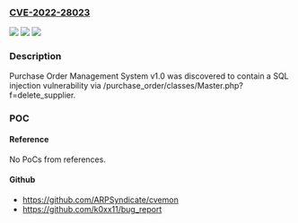### [CVE-2022-28023](https://cve.mitre.org/cgi-bin/cvename.cgi?name=CVE-2022-28023)
![](https://img.shields.io/static/v1?label=Product&message=n%2Fa&color=blue)
![](https://img.shields.io/static/v1?label=Version&message=n%2Fa&color=blue)
![](https://img.shields.io/static/v1?label=Vulnerability&message=n%2Fa&color=brighgreen)

### Description

Purchase Order Management System v1.0 was discovered to contain a SQL injection vulnerability via /purchase_order/classes/Master.php?f=delete_supplier.

### POC

#### Reference
No PoCs from references.

#### Github
- https://github.com/ARPSyndicate/cvemon
- https://github.com/k0xx11/bug_report

